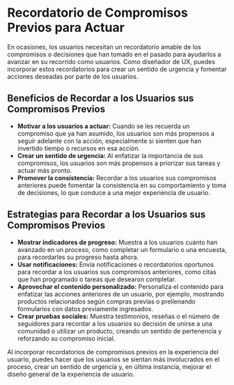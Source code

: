 # Recordatorio de Compromisos Previos para Actuar

En ocasiones, los usuarios necesitan un recordatorio amable de los compromisos o decisiones que han tomado en el pasado para ayudarlos a avanzar en su recorrido como usuarios. Como diseñador de UX, puedes incorporar estos recordatorios para crear un sentido de urgencia y fomentar acciones deseadas por parte de los usuarios.

## Beneficios de Recordar a los Usuarios sus Compromisos Previos

- **Motivar a los usuarios a actuar:** Cuando se les recuerda un compromiso que ya han asumido, los usuarios son más propensos a seguir adelante con la acción, especialmente si sienten que han invertido tiempo o recursos en esa acción.
- **Crear un sentido de urgencia:** Al enfatizar la importancia de sus compromisos, los usuarios son más propensos a priorizar sus tareas y actuar más pronto.
- **Promover la consistencia:** Recordar a los usuarios sus compromisos anteriores puede fomentar la consistencia en su comportamiento y toma de decisiones, lo que conduce a una mejor experiencia de usuario.

## Estrategias para Recordar a los Usuarios sus Compromisos Previos

- **Mostrar indicadores de progreso:** Muestra a los usuarios cuánto han avanzado en un proceso, como completar un formulario o una encuesta, para recordarles su progreso hasta ahora.
- **Usar notificaciones:** Envía notificaciones o recordatorios oportunos para recordar a los usuarios sus compromisos anteriores, como citas que han programado o tareas que desearon completar.
- **Aprovechar el contenido personalizado:** Personaliza el contenido para enfatizar las acciones anteriores de un usuario, por ejemplo, mostrando productos relacionados según compras previas o prellenando formularios con datos previamente ingresados.
- **Crear pruebas sociales:** Muestra testimonios, reseñas o el número de seguidores para recordar a los usuarios su decisión de unirse a una comunidad o utilizar un producto, creando un sentido de pertenencia y reforzando su compromiso inicial.

Al incorporar recordatorios de compromisos previos en la experiencia del usuario, puedes hacer que los usuarios se sientan más involucrados en el proceso, crear un sentido de urgencia y, en última instancia, mejorar el diseño general de la experiencia de usuario.
